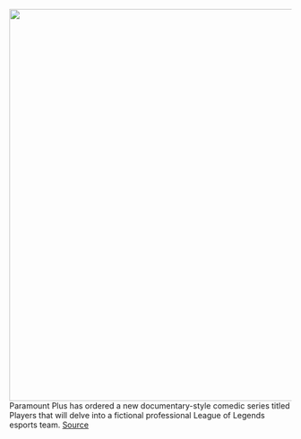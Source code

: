 <img src='https://cdn.vox-cdn.com/thumbor/nAHdUTj30HHYDp-TpHXGj2aOQ7U=/0x0:1120x630/1200x800/filters:focal(471x226:649x404)/cdn.vox-cdn.com/uploads/chorus_image/image/69785957/Paramount_Plus.0.png' width='700px' /><br/>
Paramount Plus has ordered a new documentary-style comedic series titled Players that will delve into a fictional professional League of Legends esports team.
<a href='https://www.theverge.com/2021/8/27/22645190/paramount-plus-players-american-vandal-creators'> Source <a/>
